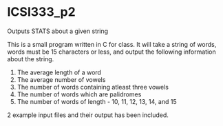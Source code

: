 # ICSI333_p2
 Outputs STATS about a given string


This is a small program written in C for class. It will take a string of words, words must be 15 characters or less, and output the following information about the string.
1) The average length of a word
2) The average number of vowels
3) The number of words containing atleast three vowels
4) The number of words which are palidromes
5) The number of words of length - 10, 11, 12, 13, 14, and 15

2 example input files and their output has been included. 

